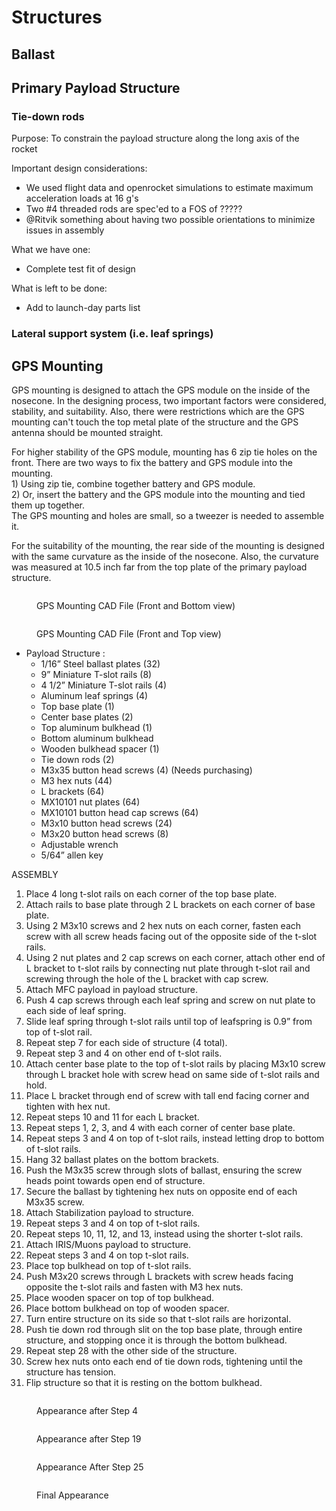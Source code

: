 # Structures

## Ballast

## Primary Payload Structure

### Tie-down rods

Purpose: To constrain the payload structure along the long axis of the rocket

Important design considerations:

* We used flight data and openrocket simulations to estimate maximum acceleration loads at 16 g's
* Two #4 threaded rods are spec'ed to a FOS of ?????
* @Ritvik something about having two possible orientations to minimize issues in assembly

What we have one:

* Complete test fit of design

What is left to be done:

* Add to launch-day parts list

### Lateral support system (i.e. leaf springs)

## GPS Mounting

GPS mounting is designed to attach the GPS module on the inside of the nosecone. In the designing process, two important factors were considered, stability, and suitability. Also, there were restrictions which are the GPS mounting can't touch the top metal plate of the structure and the GPS antenna should be mounted straight.

For higher stability of the GPS module, mounting has 6 zip tie holes on the front. There are two ways to fix the battery and GPS module into the mounting.\
1\) Using zip tie, combine together battery and GPS module.\
2\) Or, insert the battery and the GPS module into the mounting and tied them up together.\
The GPS mounting and holes are small, so a tweezer is needed to assemble it.

For the suitability of the mounting, the rear side of the mounting is designed with the same curvature as the inside of the nosecone. Also, the curvature was measured at 10.5 inch far from the top plate of the primary payload structure.&#x20;

<figure><img src="../../../../.gitbook/assets/image (9).png" alt=""><figcaption><p>GPS Mounting CAD File (Front and Bottom view)</p></figcaption></figure>

<figure><img src="../../../../.gitbook/assets/image (10).png" alt=""><figcaption><p>GPS Mounting CAD File (Front and Top view)</p></figcaption></figure>

* Payload Structure :
  * 1/16”  Steel ballast plates (32)
  * 9” Miniature T-slot rails (8)
  * 4 1/2” Miniature T-slot rails (4)
  * Aluminum leaf springs (4)
  * Top base plate (1)
  * Center base plates (2)&#x20;
  * Top aluminum bulkhead (1)
  * Bottom aluminum bulkhead&#x20;
  * Wooden bulkhead spacer (1)
  * Tie down rods (2)
  * M3x35 button head screws (4) (Needs purchasing)
  * M3 hex nuts (44)
  * L brackets (64)
  * MX10101 nut plates (64)
  * MX10101 button head cap screws (64)
  * M3x10 button head screws (24)
  * M3x20 button head screws (8)
  * Adjustable wrench
  * 5/64” allen key

ASSEMBLY

1. Place 4 long t-slot rails on each corner of the top base plate.&#x20;
2. Attach rails to base plate through 2 L brackets on each corner of base plate.
3. Using 2 M3x10 screws and 2 hex nuts on each corner, fasten each screw with all screw heads facing out of the opposite side of the t-slot rails.&#x20;
4. Using 2 nut plates and 2 cap screws on each corner, attach other end of L bracket to t-slot rails by connecting nut plate through t-slot rail and screwing through the hole of the L bracket with cap screw.
5. Attach MFC payload in payload structure.&#x20;
6. Push 4 cap screws through each leaf spring and screw on nut plate to each side of leaf spring.&#x20;
7. Slide leaf spring through t-slot rails until top of leafspring is 0.9” from top of t-slot rail.
8. Repeat step 7 for each side of structure (4 total).&#x20;
9. Repeat step 3 and 4 on other end of t-slot rails.
10. Attach center base plate to the top of t-slot rails by placing M3x10 screw through L bracket hole with screw head on same side of t-slot rails and hold.&#x20;
11. Place L bracket through end of screw with tall end facing corner and tighten with hex nut.&#x20;
12. Repeat steps 10 and 11 for each L bracket.
13. Repeat steps 1, 2, 3, and 4 with each corner of center base plate.&#x20;
14. Repeat steps 3 and 4 on top of t-slot rails, instead letting drop to bottom of t-slot rails.
15. Hang 32 ballast plates on the bottom brackets.
16. Push the M3x35 screw through slots of ballast, ensuring the screw heads point towards open end of structure.
17. Secure the ballast by tightening hex nuts on opposite end of each M3x35 screw.
18. Attach Stabilization payload to structure.&#x20;
19. Repeat steps 3 and 4 on top of t-slot rails.&#x20;
20. Repeat steps 10, 11, 12, and 13, instead using the shorter t-slot rails.
21. Attach IRIS/Muons payload to structure.&#x20;
22. Repeat steps 3 and 4 on top t-slot rails.
23. Place top bulkhead on top of t-slot rails.
24. Push M3x20 screws through L brackets with screw heads facing opposite the t-slot rails and fasten with M3 hex nuts.
25. Place wooden spacer on top of top bulkhead.
26. Place bottom bulkhead on top of wooden spacer.&#x20;
27. Turn entire structure on its side so that t-slot rails are horizontal.
28. Push tie down rod through slit on the top base plate, through entire structure, and stopping once it is through the bottom bulkhead.&#x20;
29. Repeat step 28 with the other side of the structure.
30. Screw hex nuts onto each end of tie down rods, tightening until the structure has tension.&#x20;
31. Flip structure so that it is resting on the bottom bulkhead.

<figure><img src="../../../../.gitbook/assets/pasted image 0.png" alt=""><figcaption><p>Appearance after Step 4 </p></figcaption></figure>

<figure><img src="../../../../.gitbook/assets/pasted image 0 (1).png" alt=""><figcaption><p>Appearance after Step 19 </p></figcaption></figure>

<figure><img src="../../../../.gitbook/assets/pasted image 0 (2).png" alt=""><figcaption><p>Appearance After Step 25</p></figcaption></figure>

<figure><img src="../../../../.gitbook/assets/pasted image 0 (3).png" alt=""><figcaption><p>Final Appearance</p></figcaption></figure>
